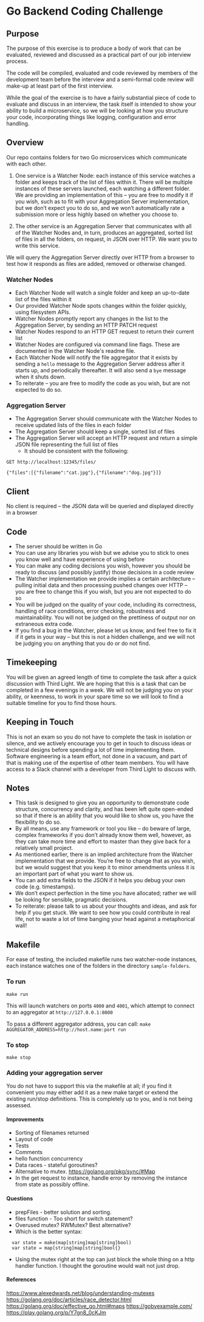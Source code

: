 # Go Backend Coding Challenge

## Purpose

The purpose of this exercise is to produce a body of work that can be evaluated, reviewed and discussed as a practical part of our job interview process.

The code will be compiled, evaluated and code reviewed by members of the development team before the interview and a semi-formal code review will make-up at least part of the first interview.

While the goal of the exercise is to have a fairly substantial piece of code to evaluate and discuss in an interview, the task itself is intended to show your ability to build a microservice, so we will be looking at how you structure your code, incorporating things like logging, configuration and error handling.


## Overview

Our repo contains folders for two Go microservices which communicate with each other.

1. One service is a Watcher Node: each instance of this service watches a folder and keeps track of the list of files within it. There will be multiple instances of these servers launched, each watching a different folder. We are providing an implementation of this – you are free to modify it if you wish, such as to fit with your Aggregation Server implementation, but we don’t expect you to do so, and we won’t automatically rate a submission more or less highly based on whether you choose to.

1. The other service is an Aggregation Server that communicates with all of the Watcher Nodes and, in turn, produces an aggregated, sorted list of files in all the folders, on request, in JSON over HTTP. We want you to write this service.

We will query the Aggregation Server directly over HTTP from a browser to test how it responds as files are added, removed or otherwise changed.

 
### Watcher Nodes

* Each Watcher Node will watch a single folder and keep an up-to-date list of the files within it
* Our provided Watcher Node spots changes within the folder quickly, using filesystem APIs.
* Watcher Nodes promptly report any changes in the list to the Aggregation Server, by sending an HTTP PATCH request
* Watcher Nodes respond to an HTTP GET request to return their current list
* Watcher Nodes are configured via command line flags. These are documented in the Watcher Node's readme file.
* Each Watcher Node will notify the file aggregator that it exists by sending a `hello` message to the Aggregation Server address after it starts up, and periodically thereafter. It will also send a `bye` message when it shuts down.
* To reiterate – you are free to modify the code as you wish, but are not expected to do so.

### Aggregation Server
* The Aggregation Server should communicate with the Watcher Nodes to receive updated lists of the files in each folder
* The Aggregation Server should keep a single, sorted list of files
* The Aggregation Server will accept an HTTP request and return a simple JSON file representing the full list of files 
  * It should be consistent with the following:

`GET http://localhost:12345/files/`

```
{"files":[{"filename":"cat.jpg"},{"filename":"dog.jpg"}]}
```

## Client

No client is required – the JSON data will be queried and displayed directly in a browser

## Code

* The server should be written in Go
* You can use any libraries you wish but we advise you to stick to ones you know well and have experience of using before
* You can make any coding decisions you wish, however you should be ready to discuss (and possibly justify) those decisions in a code review
* The Watcher implementation we provide implies a certain architecture – pulling initial data and then processing pushed changes over HTTP – you are free to change this if you wish, but you are not expected to do so
* You will be judged on the quality of your code, including its correctness, handling of race conditions, error checking, robustness and maintainability. You will not be judged on the prettiness of output nor on extraneous extra code.
* If you find a bug in the Watcher, please let us know, and feel free to fix it if it gets in your way – but this is not a hidden challenge, and we will not be judging you on anything that you do or do not find.

## Timekeeping

You will be given an agreed length of time to complete the task after a quick discussion with Third Light. We are hoping that this is a task that can be completed in a few evenings in a week. We will not be judging you on your ability, or keenness, to work in your spare time so we will look to find a suitable timeline for you to find those hours.

## Keeping in Touch

This is not an exam so you do not have to complete the task in isolation or silence, and we actively encourage you to get in touch to discuss ideas or technical designs before spending a lot of time implementing them. Software engineering is a team effort, not done in a vacuum, and part of that is making use of the expertise of other team members. You will have access to a Slack channel with a developer from Third Light to discuss with.

## Notes

* This task is designed to give you an opportunity to demonstrate code structure, concurrency and clarity, and has been left quite open-ended so that if there is an ability that you would like to show us, you have the flexibility to do so.
* By all means, use any framework or tool you like – do beware of large, complex frameworks if you don’t already know them well, however, as they can take more time and effort to master than they give back for a relatively small project.
* As mentioned earlier, there is an implied architecture from the Watcher implementation that we provide. You’re free to change that as you wish, but we would suggest that you keep it to minor amendments unless it is an important part of what you want to show us.
* You can add extra fields to the JSON if it helps you debug your own code (e.g. timestamps). 
* We don’t expect perfection in the time you have allocated; rather we will be looking for sensible, pragmatic decisions.
* To reiterate: please talk to us about your thoughts and ideas, and ask for help if you get stuck. We want to see how you could contribute in real life, not to waste a lot of time banging your head against a metaphorical wall!


## Makefile

For ease of testing, the included makefile runs two watcher-node instances, each instance watches one of the folders in the directory `sample-folders`.

### To run
`make run`

This will launch watchers on ports `4000` and `4001`, which attempt to connect to an aggregator at `http://127.0.0.1:8000`

To pass a different aggregator address, you can call:
`make AGGREGATOR_ADDRESS=http://host.name:port run`

### To stop
`make stop`

### Adding your aggregation server
You do not have to support this via the makefile at all; if you find it convenient you may either add it as a new make target or extend the existing run/stop definitions. This is completely up to you, and is not being assessed.

#### Improvements
- Sorting of filenames returned
- Layout of code
- Tests
- Comments
- hello function concurrency
- Data races - stateful goroutines?
- Alternative to mutex. https://golang.org/pkg/sync/#Map
- In the get request to instance, handle error by removing the instance from state as possibly offline.

#### Questions
- prepFiles - better solution and sorting.
- files function - Too short for switch statement?
- Overused mutex? RWMutex? Best alternative?
- Which is the better syntax:
```
  var state = make(map[string]map[string]bool)
  var state = map[string]map[string]bool{}
```
- Using the mutex right at the top can just block the whole thing on a http
	handler function. I thought the goroutine would wait not just drop.

#### References
https://www.alexedwards.net/blog/understanding-mutexes
https://golang.org/doc/articles/race_detector.html
https://golang.org/doc/effective_go.html#maps
https://gobyexample.com/
https://play.golang.org/p/Y7gn8_0cKJm
